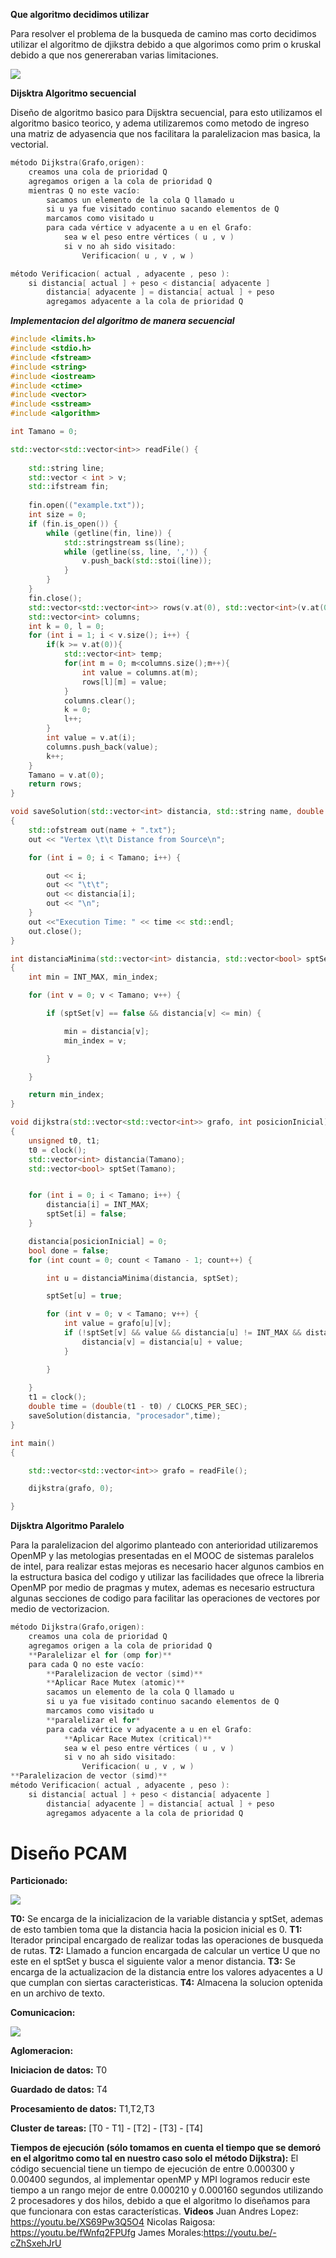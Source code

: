 **Que algoritmo decidimos utilizar**

Para resolver el problema de la busqueda de camino mas corto decidimos utilizar el algoritmo de djikstra debido a que algorimos como prim o kruskal debido a que nos genereraban varias limitaciones.

![](https://i.imgur.com/nWLftyu.png)


**Dijsktra Algoritmo secuencial**

Diseño de algoritmo basico para Dijsktra secuencial, para esto utilizamos el algoritmo basico teorico, y adema utilizaremos como metodo de ingreso una matriz de adyasencia que nos facilitara la paralelizacion mas basica, la vectorial.

```cpp
método Dijkstra(Grafo,origen):
    creamos una cola de prioridad Q
    agregamos origen a la cola de prioridad Q
    mientras Q no este vacío:
        sacamos un elemento de la cola Q llamado u
        si u ya fue visitado continuo sacando elementos de Q    
        marcamos como visitado u
        para cada vértice v adyacente a u en el Grafo:
            sea w el peso entre vértices ( u , v )  
            si v no ah sido visitado:
                Verificacion( u , v , w )

método Verificacion( actual , adyacente , peso ):
    si distancia[ actual ] + peso < distancia[ adyacente ]
        distancia[ adyacente ] = distancia[ actual ] + peso
        agregamos adyacente a la cola de prioridad Q
```


***Implementacion del algoritmo de manera secuencial***

```cpp
#include <limits.h> 
#include <stdio.h> 
#include <fstream>
#include <string>
#include <iostream>
#include <ctime> 
#include <vector>
#include <sstream>
#include <algorithm>

int Tamano = 0;

std::vector<std::vector<int>> readFile() {
	
	std::string line;
	std::vector < int > v;
	std::ifstream fin;
	
	fin.open(("example.txt"));
	int size = 0;
	if (fin.is_open()) {
		while (getline(fin, line)) {
			std::stringstream ss(line);
			while (getline(ss, line, ',')) {
				v.push_back(std::stoi(line));
			}
		}
	}
	fin.close();
	std::vector<std::vector<int>> rows(v.at(0), std::vector<int>(v.at(0)));
	std::vector<int> columns;
	int k = 0, l = 0;
	for (int i = 1; i < v.size(); i++) {
		if(k >= v.at(0)){
			std::vector<int> temp;	
			for(int m = 0; m<columns.size();m++){
				int value = columns.at(m);
				rows[l][m] = value;
			}
			columns.clear();
			k = 0;
			l++;
		}
		int value = v.at(i);
		columns.push_back(value);
		k++;
	}
	Tamano = v.at(0);
	return rows;
}

void saveSolution(std::vector<int> distancia, std::string name, double time)
{
	std::ofstream out(name + ".txt");
	out << "Vertex \t\t Distance from Source\n";

	for (int i = 0; i < Tamano; i++) {

		out << i;
		out << "\t\t";
		out << distancia[i];
		out << "\n";
	}
	out <<"Execution Time: " << time << std::endl;
	out.close();
}

int distanciaMinima(std::vector<int> distancia, std::vector<bool> sptSet)
{
	int min = INT_MAX, min_index;

	for (int v = 0; v < Tamano; v++) {

		if (sptSet[v] == false && distancia[v] <= min) {

			min = distancia[v];
			min_index = v;

		}

	}

	return min_index;
}

void dijkstra(std::vector<std::vector<int>> grafo, int posicionInicial)
{
	unsigned t0, t1;
	t0 = clock();
	std::vector<int> distancia(Tamano);
	std::vector<bool> sptSet(Tamano);


	for (int i = 0; i < Tamano; i++) {
		distancia[i] = INT_MAX;
		sptSet[i] = false;
	}

	distancia[posicionInicial] = 0;
	bool done = false;
	for (int count = 0; count < Tamano - 1; count++) {

		int u = distanciaMinima(distancia, sptSet);

		sptSet[u] = true;

		for (int v = 0; v < Tamano; v++) {
			int value = grafo[u][v];
			if (!sptSet[v] && value && distancia[u] != INT_MAX && distancia[u] + value < distancia[v]) {
				distancia[v] = distancia[u] + value;
			}

		}
		
	}
	t1 = clock();
	double time = (double(t1 - t0) / CLOCKS_PER_SEC);
	saveSolution(distancia, "procesador",time);
}

int main()
{

	std::vector<std::vector<int>> grafo = readFile();

	dijkstra(grafo, 0);

}


```

**Dijsktra Algoritmo Paralelo**

Para la paralelizacion del algorimo planteado con anterioridad utilizaremos OpenMP y las metologias presentadas en el MOOC de sistemas paralelos de intel, para realizar estas mejoras es necesario hacer algunos cambios en la estructura basica del codigo y utilizar las facilidades que ofrece la libreria OpenMP por medio de pragmas y mutex, ademas es necesario estructura algunas secciones de codigo para facilitar las operaciones de vectores por medio de vectorizacion.
```cpp
método Dijkstra(Grafo,origen):
    creamos una cola de prioridad Q
    agregamos origen a la cola de prioridad Q
    **Paralelizar el for (omp for)**
    para cada Q no este vacío:
        **Paralelizacion de vector (simd)**
        **Aplicar Race Mutex (atomic)**  
        sacamos un elemento de la cola Q llamado u
        si u ya fue visitado continuo sacando elementos de Q 
        marcamos como visitado u
        **paralelizar el for*
        para cada vértice v adyacente a u en el Grafo:
            **Aplicar Race Mutex (critical)**  
            sea w el peso entre vértices ( u , v )  
            si v no ah sido visitado:
                Verificacion( u , v , w )
**Paralelizacion de vector (simd)**
método Verificacion( actual , adyacente , peso ):
    si distancia[ actual ] + peso < distancia[ adyacente ]
        distancia[ adyacente ] = distancia[ actual ] + peso
        agregamos adyacente a la cola de prioridad Q
```

# Diseño PCAM 

**Particionado:**

![](https://i.imgur.com/SDTCPi0.png)


**T0:** Se encarga de la inicializacion de la variable distancia y sptSet, ademas de esto tambien toma que la distancia hacia la posicion inicial es 0.
**T1:** Iterador principal encargado de realizar todas las operaciones de busqueda de rutas.
**T2:** Llamado a funcion encargada de calcular un vertice U que no este en el sptSet y busca el siguiente valor a menor distancia.
**T3:** Se encarga de la actualizacion de la distancia entre los valores adyacentes a U que cumplan con siertas caracteristicas.
**T4:** Almacena la solucion optenida en un archivo de texto.

**Comunicacion:**

![](https://i.imgur.com/SaxzCjN.jpg)

**Aglomeracion:**

**Iniciacion de datos:** T0

**Guardado de datos:** T4

**Procesamiento de datos:** T1,T2,T3

**Cluster de tareas:** [T0 - T1] - [T2] - [T3] - [T4]

**Tiempos de ejecución (sólo tomamos en cuenta el tiempo que se demoró en el algoritmo como tal en nuestro caso solo el método Dijkstra):**
El código secuencial tiene un tiempo de ejecución de entre 0.000300 y 0.00400 segundos, al implementar openMP y MPI logramos reducir este tiempo a un rango mejor de entre 0.000210 y 0.000160 segundos utilizando 2 procesadores y dos hilos, debido a que el algoritmo lo diseñamos para que funcionara con estas características.
**Videos**
Juan Andres Lopez: https://youtu.be/XS69Pw3Q5O4
Nicolas Raigosa: https://youtu.be/fWnfq2FPUfg
James Morales:https://youtu.be/-cZhSxehJrU
